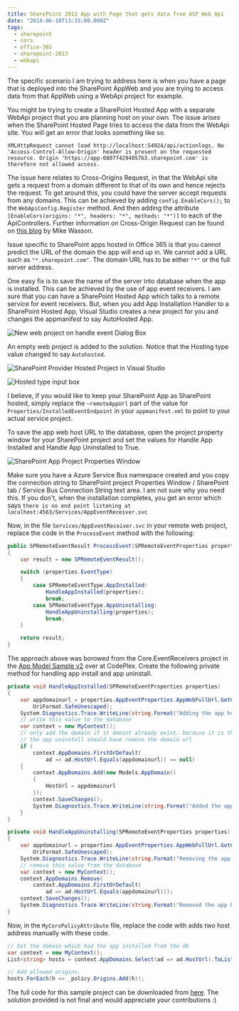 ```yaml
---
title: SharePoint 2013 App with Page that gets data from ASP Web Api
date: "2014-06-10T13:35:00.000Z"
tags:
  - sharepoint
  - cors
  - office-365
  - sharepoint-2013
  - webapi
---
```


The specific scenario I am trying to address here is when you have a page that is deployed into the SharePoint AppWeb and you are trying to access data from that AppWeb using a WebApi project for example.

You might be trying to create a SharePoint Hosted App with a separate WebApi project that you are planning host on your own. The issue arises when the SharePoint Hosted Page tries to access the data from the WebApi site. You will get an error that looks something like so.

`XMLHttpRequest cannot load http://localhost:54924/api/actionlogs. No 'Access-Control-Allow-Origin' header is present on the requested resource. Origin 'https://app-0807f4294057b3.sharepoint.com' is therefore not allowed access.`

The issue here relates to Cross-Origins Request, in that the WebApi site gets a request from a domain different to that of its own and hence rejects the request. To get around this, you could have the server accept requests from any domains. This can be achieved by adding `config.EnableCors();` to the `WebApiConfig.Register` method. And then adding the attribute `[EnableCors(origins: "*", headers: "*", methods: "*")]` to each of the ApiControllers. Further information on Cross-Origin Request can be found on [this blog](http://www.asp.net/web-api/overview/security/enabling-cross-origin-requests-in-web-api "Enabling Cross-Origin Requests in APS.NET Web API") by Mike Wasson.

Issue specific to SharePoint apps hosted in Office 365 is that you cannot predict the URL of the domain the app will end up in. We cannot add a URL such as `"*.sharepoint.com"`. The domain URL has to be either `"*"` or the full server address.

One easy fix is to save the name of the server into database when the app is installed. This can be achieved by the use of app event receivers. I am sure that you can have a SharePoint Hosted App which talks to a remote service for event receivers. But, when you add App Installation Handler to a SharePoint Hosted App, Visual Studio creates a new project for you and changes the appmanifest to say AutoHosted App.

![New web project on handle event Dialog Box](https://res.cloudinary.com/chekkan/image/upload/v1570362485/create-new-project-dialog_dyidb6.png)

An empty web project is added to the solution. Notice that the Hosting type value changed to say `Autohosted`.

![SharePoint Provider Hosted Project in Visual Studio](https://res.cloudinary.com/chekkan/image/upload/v1570362485/new-web-project_awg9br.png)

![Hosted type input box](https://res.cloudinary.com/chekkan/image/upload/v1570362485/hosting-type_xer4ai.png)

I believe, if you would like to keep your SharePoint App as SharePoint hosted, simply replace the `~remoteAppUrl` part of the value for `Properties/InstalledEventEndpoint` in your `appmanifest.xml` to point to your actual service project.

To save the app web host URL to the database, open the project property window for your SharePoint project and set the values for Handle App Installed and Handle App Uninstalled to True.

![SharePoint App Project Properties Window](https://res.cloudinary.com/chekkan/image/upload/v1570362485/spproject-properties_juutfq.png)

Make sure you have a Azure Service Bus namespace created and you copy the connection string to SharePoint project Properties Window / SharePoint tab / Service Bus Connection String text area. I am not sure why you need this. If you don't, when the installation completes, you get an error which says `there is no end point listening at localhost:4563/Services/AppEventReceiver.svc`

Now, in the file `Services/AppEventReceiver.svc` in your remote web project, replace the code in the `ProcessEvent` method with the following:

```csharp
public SPRemoteEventResult ProcessEvent(SPRemoteEventProperties properties)
{
    var result = new SPRemoteEventResult();

    switch (properties.EventType)
    {
        case SPRemoteEventType.AppInstalled:
            HandleAppInstalled(properties);
            break;
        case SPRemoteEventType.AppUninstalling:
            HandleAppUninstalling(properties);
            break;
    }

    return result;
}
```

The approach above was borowed from the Core.EventReceivers project in the [App Model Sample v2](https://officeams.codeplex.com/) over at CodePlex.
Create the following private method for handling app install and app uninstall.

```csharp
private void HandleAppInstalled(SPRemoteEventProperties properties)
{
    var appdomainurl = properties.AppEventProperties.AppWebFullUrl.GetComponents(UriComponents.SchemeAndServer,
        UriFormat.SafeUnescaped);
    System.Diagnostics.Trace.WriteLine(string.Format("Adding the app host domain url to db: {0}", appdomainurl));
    // write this value to the database
    var context = new MyContext();
    // only add the domain if it doesnt already exist. because it is the primary key
    // the app uninstall should have remove the domain url
    if (
        context.AppDomains.FirstOrDefault(
            ad => ad.HostUrl.Equals(appdomainurl)) == null)
    {
        context.AppDomains.Add(new Models.AppDomain()
        {
            HostUrl = appdomainurl
        });
        context.SaveChanges();
        System.Diagnostics.Trace.WriteLine(string.Format("Added the app host domain url to db: {0}", appdomainurl));
    }
}

private void HandleAppUninstalling(SPRemoteEventProperties properties)
{
    var appdomainurl = properties.AppEventProperties.AppWebFullUrl.GetComponents(UriComponents.SchemeAndServer,
        UriFormat.SafeUnescaped);
    System.Diagnostics.Trace.WriteLine(string.Format("Removing the app host domain url to db: {0}", appdomainurl));
    // remove this value from the database
    var context = new MyContext();
    context.AppDomains.Remove(
        context.AppDomains.FirstOrDefault(
            ad => ad.HostUrl.Equals(appdomainurl)));
    context.SaveChanges();
    System.Diagnostics.Trace.WriteLine(string.Format("Removed the app host domain url to db: {0}", appdomainurl));
}
```

Now, in the `MyCorsPolicyAttribute` file, replace the code with adds two host address manually with these code.

```csharp
// Get the domain which had the app installed from the db
var context = new MyContext();
List<string> hosts = context.AppDomains.Select(ad => ad.HostUrl).ToList();

// Add allowed origins.
hosts.ForEach(h => _policy.Origins.Add(h));
```

The full code for this sample project can be downloaded from [here](https://github.com/chekkan/SPHostedPagesWebApi "SharePoint Hosted Pages GitHub Repository"). The solution provided is not final and would appreciate your contributions :)
